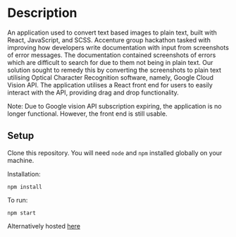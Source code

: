 # Description
An application used to convert text based images to plain text, built with React, JavaScript, and SCSS.
Accenture group hackathon tasked with improving how developers write documentation with input from screenshots of error messages. The documentation contained screenshots of errors which are difficult to search for due to them not being in plain text. Our solution sought to remedy this by converting the screenshots to plain text utilising Optical Character Recognition software, namely, Google Cloud Vision API. The application utilises a React front end for users to easily interact with the API, providing drag and drop functionality.

Note: Due to Google vision API subscription expiring, the application is no longer functional. However, the front end is still usable.

## Setup 

Clone this repository. You will need `node` and `npm` installed globally on your machine.

Installation:

`npm install`

To run:

`npm start`

Alternatively hosted [here](docusolved.netlify.app)

